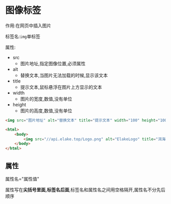 # 图像标签

作用:在网页中插入图片

标签名:`img`单标签

属性:

* src
  * 图片地址,指定图像位置,必须属性
* alt
  * 替换文本,当图片无法加载的时候,显示该文本
* title
  * 提示文本,鼠标悬浮在图片上方显示的文本
* width
  * 图片的宽度,数值,没有单位
* height
  * 图片的高度,数值,没有单位

```html
<img src="图片地址" alt="替换文本" title="提示文本" width="100" height="100" />
```

```html
<html>
    <body>
        <img src="//api.elake.top/Logo.png" alt="ElakeLogo" title="洱海工作室Logo" width="100" height="100" />
    </body>
</html>
```

## 属性

属性名="属性值"

属性写在**尖括号里面,标签名后面**,标签名和属性名之间用空格隔开,属性名不分先后顺序
